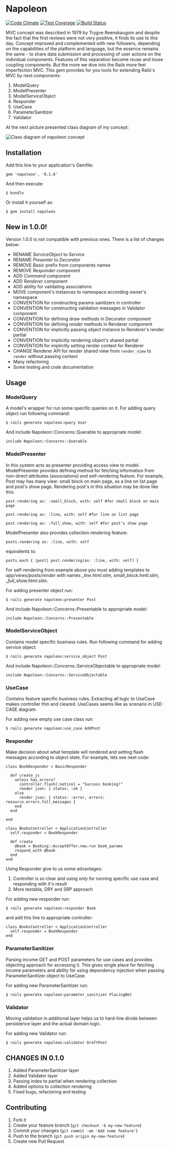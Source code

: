 # Napoleon

[![Code Climate](https://codeclimate.com/github/alterego-labs/napoleon/badges/gpa.svg)](https://codeclimate.com/github/alterego-labs/napoleon)
[![Test Coverage](https://codeclimate.com/github/alterego-labs/napoleon/badges/coverage.svg)](https://codeclimate.com/github/alterego-labs/napoleon)
[![Build Status](https://travis-ci.org/alterego-labs/napoleon.svg?branch=release_1_0_0)](https://travis-ci.org/alterego-labs/napoleon)

MVC concept was described in 1979 by Trygve Reenskaugom and despite the fact that the first reviews were not very positive, it finds its use to this day. Concept improved and complemented with new followers, depending on the capabilities of the platform and language, but the essence remains the same - to share data submission and processing of user actions on the individual components. Features of this separation become reuse and loose coupling components. But the more we dive into the Rails more feel imperfection MVC.
This gem provides for you tools for extending Rails's MVC by next components:

1. ModelQuery
2. ModelPresenter
3. ModelServiceObject
4. Responder
5. UseCase
6. ParameterSanitizer
7. Validator

At the next picture presented class diagram of my concept:

![Class diagram of napoleon concept](https://github.com/alterego-labs/napoleon/raw/master/lib/resources/napoleon.png "Class diagram of napoleon concept")

## Installation

Add this line to your application's Gemfile:

    gem 'napoleon', '0.1.0'

And then execute:

    $ bundle

Or install it yourself as:

    $ gem install napoleon

## New in 1.0.0!

Version 1.0.0 is not compatible with previous ones. There is a list of
changes below:

* RENAME _ServiceObject_ to _Service_
* RENAME _Presenter_ to _Decorator_
* REMOVE _Basic_ prefix from components names
* REMOVE _Responder_ component
* ADD _Command_ component
* ADD _Renderer_ component
* ADD ability for validating associations
* MOVE component's instances to namespace according owner's namespace
* CONVENTION for constructing params sanitizers in controller
* CONVENTION for constructing validation messages in Validator component
* CONVENTION for defining _draw_ methods in Decorator component
* CONVENTION for defining _render_ methods in Renderer component
* CONVENTION for implicitly passing object instance to Renderer's render
  partial
* CONVENTION for implicitly rendering object's shared partial
* CONVENTION for implicitly setting render context for Renderer
* CHANGE Renderer API for render shared view from `render_view` to
  `render` without passing context
* Many refactoring
* Some testing and code documentation

## Usage

### ModelQuery

A model's wrapper for run some specific queries on it. For adding query object run following command:

```
$ rails generate napoleon:query User
```

And include Napoleon::Concerns::Querable to appropriate model:

```
include Napoleon::Concerns::Querable
```

### ModelPresenter

In this system acts as presenter providing access view to model.
ModelPresenter provides defining method for fetching information from
non-direct attributes (associations) and self-rendering feature. For
example, Post may has many view: small block on main page, as a line on
list page and post's show page. Rendering post's in this situation may
be done like this:

```
post.rendering as: :small_block, with: self #for small block on main
page

post.rendering as: :line, with: self #for line on list page

post.rendering as: :full_show, with: self #for post's show page
```

ModelPresenter also provides collection rendering feature:

```
posts.rendering as: :line, with: self
```

equivalents to:

```
posts.each { |post| post.rendering(as: :line, with: self) }
```

For self-rendering from example above you must adding templates to _app/views/posts/render_
with names _\_line.html.slim_, _small\_block.hmtl.slim_,
_\_full\_show.html.slim_.

For adding presenter object run:

```
$ rails generate napoleon:presenter Post
```

And include Napoleon::Concerns::Presentable to appropriate model:

```
include Napoleon::Concerns::Presentable
```

### ModelServiceObject

Contains model specific business rules. Run following command for adding
service object:

```
$ rails generate napoleon:service_object Post
```

And include Napoleon::Concerns::ServiceObjectable to appropriate model:

```
include Napoleon::Concerns::ServiceObjectable
```

### UseCase

Contains feature specific business rules. Extracting all logic to
UseCase makes controller thin and cleared. UseCases seems like as
scenario in USE-CASE diagram.

For adding new empty use case class run:

```
$ rails generate napoleon:use_case AddPost
```

### Responder

Make decision about what template will rendered and setting flash messages according to object state. For example, lets see next code:

```
class BookResponder < BasicResponder

  def create_js
    unless has_errors?
      controller.flash[:notice] = "Success booking!"
      render json: { status: :ok }
    else
      render json: { status: :error, errors: resource.errors.full_messages }
    end
  end

end

class BooksController < ApplicationController
  self.responder = BookResponder

  def create
    @book = Booking::AcceptOffer.new.run book_params
    respond_with @book
  end
end
```

Using Responder give to us some advantages:

1. Controller is so clear and using only for running specific use case
   and responding with it's result
2. More testable, DRY and SRP approach

For adding new responder run:

```
$ rails generate napoleon:responder Book
```

and add this line to appropriate controller:

```
class BooksController < ApplicationController
  self.responder = BookResponder
end
```

### ParameterSanitizer

Parsing income GET and POST parameters for use cases and provides objecting approach for accessing it. This gives single place for fetching income parameters and ability for using dependency injection when passing ParameterSanitizer object to UseCase.

For adding new ParameterSanitizer run:

```
$ rails generate napoleon:parameter_sanitizer PlacingBet
```

### Validator

Moving validation in additional layer helps us to hard-line divide between persistence layer and the actual domain logic.

For adding new Validator run:

```
$ rails generate napoleon:validator DraftPost
```

## CHANGES IN 0.1.0

1. Added ParameterSanitizer layer
2. Added Validator layer
3. Passing index to partial when rendering collection
4. Added options to collection rendering
5. Fixed bugs, refactoring and testing

## Contributing

1. Fork it
2. Create your feature branch (`git checkout -b my-new-feature`)
3. Commit your changes (`git commit -am 'Add some feature'`)
4. Push to the branch (`git push origin my-new-feature`)
5. Create new Pull Request
